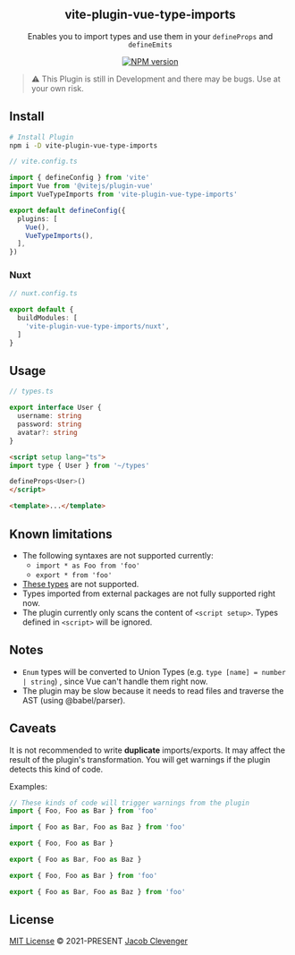 <h2 align="center">vite-plugin-vue-type-imports</h2>

<p align="center">
  Enables you to import types and use them in your <code>defineProps</code> and <code>defineEmits</code>
</p>

<p align="center">
<a href="https://www.npmjs.com/package/vite-plugin-vue-type-imports" target="__blank"><img src="https://img.shields.io/npm/v/vite-plugin-vue-type-imports?color=a356fe&label=Version" alt="NPM version"></a>
</p>

> ⚠️ This Plugin is still in Development and there may be bugs. Use at your own risk.

## Install
```bash
# Install Plugin
npm i -D vite-plugin-vue-type-imports
```

```ts
// vite.config.ts

import { defineConfig } from 'vite'
import Vue from '@vitejs/plugin-vue'
import VueTypeImports from 'vite-plugin-vue-type-imports'

export default defineConfig({
  plugins: [
    Vue(), 
    VueTypeImports(),
  ],
})
```

### Nuxt
```ts
// nuxt.config.ts

export default {
  buildModules: [
    'vite-plugin-vue-type-imports/nuxt',
  ]
}
```

## Usage

```ts
// types.ts

export interface User {
  username: string
  password: string
  avatar?: string
}
```

```html
<script setup lang="ts">
import type { User } from '~/types'

defineProps<User>()
</script>

<template>...</template>
```

## Known limitations
- The following syntaxes are not supported currently:
  - `import * as Foo from 'foo'`
  - `export * from 'foo'`
- [These types](https://www.typescriptlang.org/docs/handbook/2/types-from-types.html) are not supported.
- Types imported from external packages are not fully supported right now.
- The plugin currently only scans the content of `<script setup>`. Types defined in `<script>` will be ignored.

## Notes
- `Enum` types will be converted to Union Types (e.g. `type [name] = number | string`) , since Vue can't handle them right now.
- The plugin may be slow because it needs to read files and traverse the AST (using @babel/parser).

## Caveats
It is not recommended to write **duplicate** imports/exports. It may affect the result of the plugin's transformation. You will get warnings if the plugin detects this kind of code.

Examples:

```javascript
// These kinds of code will trigger warnings from the plugin
import { Foo, Foo as Bar } from 'foo'

import { Foo as Bar, Foo as Baz } from 'foo'

export { Foo, Foo as Bar }

export { Foo as Bar, Foo as Baz }

export { Foo, Foo as Bar } from 'foo'

export { Foo as Bar, Foo as Baz } from 'foo'
```

## License

[MIT License](https://github.com/jacobclevenger/vite-plugin-vue-gql/blob/main/LICENSE) © 2021-PRESENT [Jacob Clevenger](https://github.com/jacobclevenger)
